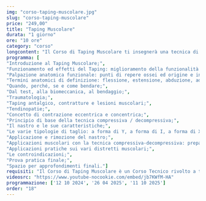 ```yaml
---
img: "corso-taping-muscolare.jpg"
slug: "corso-taping-muscolare"
price: "249,00"
title: "Taping Muscolare"
durata: "1 giorno"
ore: "10 ore"
category: "corso"
longcontent: "Il Corso di Taping Muscolare ti insegnerà una tecnica di bendaggio adesivo elastico che si basa sulla stimolazione del sistema neuro-muscolare e neuro-sensoriale, per ottenere effetti benefici a livello muscolo-scheletrico. Il taping muscolare è una tecnica che consiste nell’applicare un nastro adesivo elastico, colorato e traspirante, sul tessuto cutaneo, in modo da creare degli stimoli decompressivi e compressivi, a seconda della tensione e della direzione del nastro. Il taping muscolare ha lo scopo di sostenere i muscoli durante il movimento, migliorare la stabilità e la postura, aumentare il range di movimento articolare, facilitare il corretto allineamento articolare, alleviare il dolore, ridurre l’infiammazione, attivare i sistemi antalgici endogeni. Il taping muscolare ha molti benefici: ridurre i tempi di recupero funzionale, coadiuvare la risposta neuromotoria, migliorare la performance sportiva, prevenire e curare i traumi sportivi. Nel corso imparerai la teoria e la pratica del taping muscolare, studierai l’anatomia e la fisiologia del sistema neuro-muscolare e neuro-sensoriale, approfondirai le tecniche di applicazione del nastro per le diverse zone e le diverse situazioni. Il corso ti renderà in grado di applicare il taping in modo efficace e sicuro, ottenendo un’azione terapeutica e preventiva su tutto il sistema muscolo-scheletrico."
programma: [
"Introduzione al Taping Muscolare;",
"Funzionamento ed effetti del Taping: miglioramento della funzionalità muscolare, riduzione del dolore, rinforzo della funzionalità articolare;",
"Palpazione anatomica funzionale: punti di repere ossei ed origine e inserzione muscolare;",
"Termini anatomici di definizione: flessione, estensione, abduzione, adduzione, rotazione, pronazione, supinazione e circonduzione;",
"Quando, perché, se e come bendare;",
"Dal test, alla biomeccanica, al bendaggio;",
"Traumatologia;",
"Taping antalgico, contratture e lesioni muscolari;",
"Tendinopatie;",
"Concetto di contrazione eccentrica e concentrica;",
"Principio di base della tecnica compressiva / decompressiva;",
"Il nastro e le sue caratteristiche;",
"Le varie tipologie di taglio: a forma di Y, a forma di I, a forma di X, a forma di W;",
"Applicazione e rimozione del nastro;",
"Applicazioni muscolari con la tecnica compressiva-decompressiva: preparazione e tensione del nastro;",
"Applicazioni pratiche sui vari distretti muscolari;",
"Le controindicazioni;",
"Prova pratica finale;",
"Spazio per approfondimenti finali."]
requisiti: "Il Corso di Taping Muscolare è un Corso Tecnico rivolto a tutti coloro che hanno frequentato il nostro Corso di Anatomia Palpatoria o che sono in possesso di una laurea in Scienze Motorie o Fisioterapia o di un titolo similare. Consigliamo di contattare il nostro Servizio Clienti per valutare le possibilità di accreditamento in base al proprio titolo."
videosrc: "https://www.youtube-nocookie.com/embed/jb7KWfM-HA"
programmazione: ['12 10 2024', '26 04 2025', '11 10 2025']    
order: "18"
---
```

